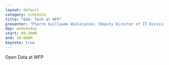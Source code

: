 ```yaml
---
layout: default
category: schedule
title: "Q&A: Tech at WFP"
presenter: "Pierre Guillaume Wielezynski (Deputy Director of IT Division, World Food Programme)"
day: wednesday
start: 09:30AM
end: 10:00AM
keynote: true
---
```


Open Data at WFP
